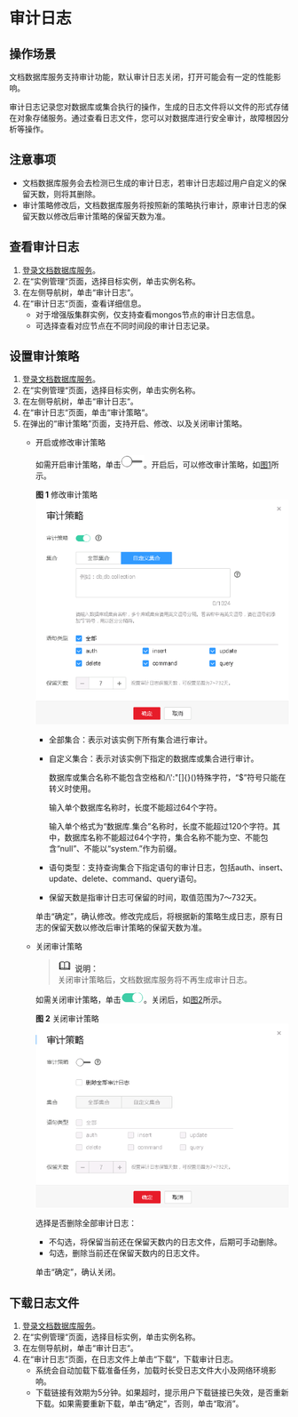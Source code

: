 # 审计日志<a name="dds_03_0067"></a>

## 操作场景<a name="section115196272442"></a>

文档数据库服务支持审计功能，默认审计日志关闭，打开可能会有一定的性能影响。

审计日志记录您对数据库或集合执行的操作，生成的日志文件将以文件的形式存储在对象存储服务。通过查看日志文件，您可以对数据库进行安全审计，故障根因分析等操作。

## 注意事项<a name="section131383519444"></a>

-   文档数据库服务会去检测已生成的审计日志，若审计日志超过用户自定义的保留天数，则将其删除。
-   审计策略修改后，文档数据库服务将按照新的策略执行审计，原审计日志的保留天数以修改后审计策略的保留天数为准。

## 查看审计日志<a name="section772615166584"></a>

1.  [登录文档数据库服务](https://support.huaweicloud.com/qs-dds/dds_02_0043.html)。
2.  在“实例管理“页面，选择目标实例，单击实例名称。
3.  在左侧导航树，单击“审计日志“。
4.  在“审计日志“页面，查看详细信息。
    -   对于增强版集群实例，仅支持查看mongos节点的审计日志信息。
    -   可选择查看对应节点在不同时间段的审计日志记录。


## 设置审计策略<a name="section1965621516519"></a>

1.  [登录文档数据库服务](https://support.huaweicloud.com/qs-dds/dds_02_0043.html)。
2.  在“实例管理“页面，选择目标实例，单击实例名称。
3.  在左侧导航树，单击“审计日志“。
4.  在“审计日志“页面，单击“审计策略“。
5.  在弹出的“审计策略”页面，支持开启、修改、以及关闭审计策略。
    -   开启或修改审计策略

        如需开启审计策略，单击![](figures/icon-off.png)。开启后，可以修改审计策略，如[图1](#fig997925593811)所示。

        **图 1**  修改审计策略<a name="fig997925593811"></a>  
        ![](figures/修改审计策略.png "修改审计策略")

        -   全部集合：表示对该实例下所有集合进行审计。
        -   自定义集合：表示对该实例下指定的数据库或集合进行审计。

            数据库或集合名称不能包含空格和/\\':"\[\]\{\}\(\)特殊字符，“$”符号只能在转义时使用。

            输入单个数据库名称时，长度不能超过64个字符。

            输入单个格式为“数据库.集合”名称时，长度不能超过120个字符。其中，数据库名称不能超过64个字符，集合名称不能为空、不能包含“null”、不能以“system.”作为前缀。

        -   语句类型：支持查询集合下指定语句的审计日志，包括auth、insert、update、delete、command、query语句。
        -   保留天数是指审计日志可保留的时间，取值范围为7～732天。

        单击“确定”，确认修改。修改完成后，将根据新的策略生成日志，原有日志的保留天数以修改后审计策略的保留天数为准。

    -   关闭审计策略

        >![](public_sys-resources/icon-note.gif) **说明：**   
        >关闭审计策略后，文档数据库服务将不再生成审计日志。  

        如需关闭审计策略，单击![](figures/icon-on.png)。关闭后，如[图2](#fig134610161448)所示。

        **图 2**  关闭审计策略<a name="fig134610161448"></a>  
        ![](figures/关闭审计策略.png "关闭审计策略")

        选择是否删除全部审计日志：

        -   不勾选，将保留当前还在保留天数内的日志文件，后期可手动删除。
        -   勾选，删除当前还在保留天数内的日志文件。

        单击“确定”，确认关闭。



## 下载日志文件<a name="section27741918124912"></a>

1.  [登录文档数据库服务](https://support.huaweicloud.com/qs-dds/dds_02_0043.html)。
2.  在“实例管理“页面，选择目标实例，单击实例名称。
3.  在左侧导航树，单击“审计日志“。
4.  在“审计日志“页面，在日志文件上单击“下载“，下载审计日志。
    -   系统会自动加载下载准备任务，加载时长受日志文件大小及网络环境影响。
    -   下载链接有效期为5分钟。如果超时，提示用户下载链接已失效，是否重新下载。如果需要重新下载，单击“确定”，否则，单击“取消”。


